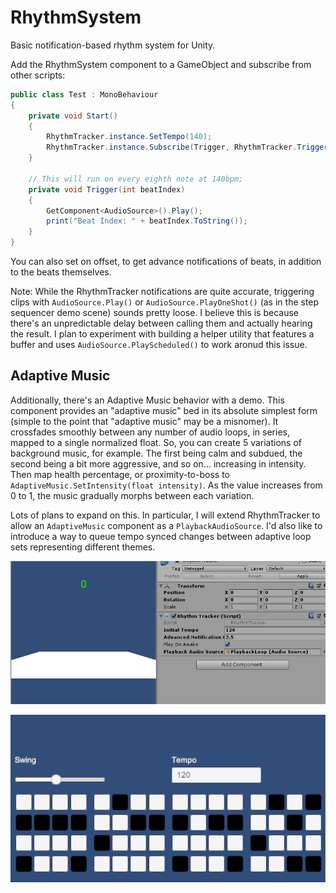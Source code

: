 # RhythmSystem

Basic notification-based rhythm system for Unity.

Add the RhythmSystem component to a GameObject and subscribe from other scripts:

```C#
public class Test : MonoBehaviour 
{
    private void Start()
    {
        RhythmTracker.instance.SetTempo(140);
        RhythmTracker.instance.Subscribe(Trigger, RhythmTracker.TriggerTiming.Eighths);
    }

    // This will run on every eighth note at 140bpm;
    private void Trigger(int beatIndex)
    {
        GetComponent<AudioSource>().Play();
        print("Beat Index: " + beatIndex.ToString());
    }
}
```

You can also set on offset, to get advance notifications of beats, in addition to the beats themselves.

Note: While the RhythmTracker notifications are quite accurate, triggering clips with `AudioSource.Play()` or `AudioSource.PlayOneShot()` (as in the step sequencer demo scene) sounds pretty loose. I believe this is because there's an unpredictable delay between calling them and actually hearing the result. I plan to experiment with building a helper utility that features a buffer and uses `AudioSource.PlayScheduled()` to work aronud this issue. 

## Adaptive Music

Additionally, there's an Adaptive Music behavior with a demo. This component provides an "adaptive music" bed in its absolute simplest form (simple to the point that "adaptive music" may be a misnomer). It crossfades smoothly between any number of audio loops, in series, mapped to a single normalized float. So, you can create 5 variations of background music, for example. The first being calm and subdued, the second being a bit more aggressive, and so on... increasing in intensity. Then map health percentage, or proximity-to-boss to `AdaptiveMusic.SetIntensity(float intensity)`. As the value increases from 0 to 1, the music gradually morphs between each variation. 

Lots of plans to expand on this. In particular, I will extend RhythmTracker to allow an `AdaptiveMusic` component as a `PlaybackAudioSource`. I'd also like to introduce a way to queue tempo synced changes between adaptive loop sets representing different themes.

![sample](RhythmExample.gif)  

![stepsequencer](StepSeq.PNG)